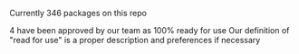 Currently 346 packages on this repo

4 have been approved by our team as 100% ready for use
   Our definition of "read for use" is a proper description and preferences if necessary
